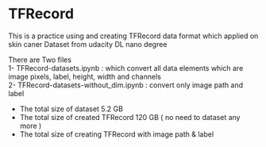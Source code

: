 # TFRecord
This is a practice using and creating TFRecord data format which applied on skin caner Dataset from udacity DL nano degree

There are Two files</br>
1- TFRecord-datasets.ipynb : which convert all data elements which are image pixels, label, height, width and channels</br>
2- TFRecord-datasets-without_dim.ipynb : convert only image path and label</br>

* The total size of dataset 5.2 GB</br>
* The total size of created TFRecord 120 GB ( no need to dataset any more )</br>
* The total size of creating TFRecord with image path & label</br>
